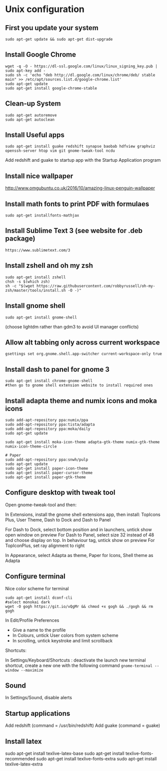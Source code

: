 # Unix configuration

## First you update your system

  `sudo apt-get update && sudo apt-get dist-upgrade`

## Install Google Chrome

  ```
  wget -q -O - https://dl-ssl.google.com/linux/linux_signing_key.pub | sudo apt-key add -
  sudo sh -c 'echo "deb http://dl.google.com/linux/chrome/deb/ stable main" >> /etc/apt/sources.list.d/google-chrome.list'
  sudo apt-get update
  sudo apt-get install google-chrome-stable
  ```

## Clean-up System

  ```
  sudo apt-get autoremove
  sudo apt-get autoclean
  ```

## Install Useful apps

  `sudo apt-get install guake redshift synapse baobab hdfview graphviz openssh-server htop vim git gnome-tweak-tool ncdu`


Add redshift and guake to startup app with the Startup Application program

## Install nice wallpaper

http://www.omgubuntu.co.uk/2016/10/amazing-linux-penguin-wallpaper

## Install math fonts to print PDF with formulaes

  `sudo apt-get installfonts-mathjax`

## Install Sublime Text 3 (see website for .deb package)

  `https://www.sublimetext.com/3`


## Install zshell and oh my zsh

  ```
  sudo apt-get install zshell
  chsh -s $(which zsh)
  sh -c "$(wget https://raw.githubusercontent.com/robbyrussell/oh-my-zsh/master/tools/install.sh -O -)"
  ```


## Install gnome shell

`
  sudo apt-get install gnome-shell
`

(choose lightdm rather than gdm3 to avoid UI manager conflicts)

## Allow alt tabbing only across current workspace

  `gsettings set org.gnome.shell.app-switcher current-workspace-only true`

## Install dash to panel for gnome 3

  ```
  sudo apt-get install chrome-gnome-shell
  #then go to gnome shell extension website to install required ones
  ```

## Install adapta theme and numix icons and moka icons

  ```
  sudo add-apt-repository ppa:numix/ppa
  sudo add-apt-repository ppa:tista/adapta
  sudo add-apt-repository ppa:moka/daily
  sudo apt-get update

  sudo apt-get install moka-icon-theme adapta-gtk-theme numix-gtk-theme numix-icon-theme-circle
  
  # Paper
  sudo add-apt-repository ppa:snwh/pulp
  sudo apt-get update
  sudo apt-get install paper-icon-theme
  sudo apt-get install paper-cursor-theme
  sudo apt-get install paper-gtk-theme  
  ```

## Configure desktop with tweak tool

Open gnome-tweak-tool and then:

In Extensions, install the gnome shell extensions app, then install: TopIcons Plus, User Theme, Dash to Dock and Dash to Panel

For Dash to Dock, select bottom position and in launchers, untick show open window on preview
For Dash to Panel, select size 32 instead of 48 and choose display on top. In behaviour tag, untick show on preview
For TopIconPlus, set ray alignment to right

In Appearance, select Adapta as theme, Paper for Icons, Shell theme as Adapta


## Configure terminal


Nice color scheme for terminal

  ```
  sudo apt-get install dconf-cli
  #select monokai dark
  wget -O gogh https://git.io/vQgMr && chmod +x gogh && ./gogh && rm gogh  
  ```
In Edit/Profile Preferences

- Give a name to the profile
- In Colours, untick User colors from system scheme
- In scrolling, untick keystroke and limit scrollback

Shortcuts:

In Settings/Keyboard/Shortcuts : deactivate the launch new terminal shortcut, create a new one with the following command `gnome-terminal --window --maximize`


## Sound

In Settings/Sound, disable alerts

## Startup applications

Add redshift (command = /usr/bin/redshift)
Add guake (command = guake)

## Install latex

sudo apt-get install texlive-latex-base
sudo apt-get install texlive-fonts-recommended
sudo apt-get install texlive-fonts-extra
sudo apt-get install texlive-latex-extra

